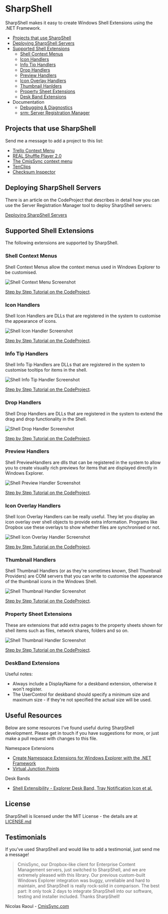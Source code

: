 SharpShell
==========

SharpShell makes it easy to create Windows Shell Extensions using the .NET Framework.

 - [Projects that use SharpShell](#projects-that-use-sharpshell)
 - [Deploying SharpShell Servers](#deploying-sharpshell-servers)
 - [Supported Shell Extensions](#supported-shell-extensions)
   - [Shell Context Menus](#shell-context-menus)
   - [Icon Handlers](#icon-handlers)
   - [Info Tip Handlers](#info-tip-handlers)
   - [Drop Handlers](#drop-handlers)
   - [Preview Handlers](#preview-handlers)
   - [Icon Overlay Handlers](#icon-overlay-handlers)
   - [Thumbnail Hanlders](#thumnnail-handlers)
   - [Property Sheet Extensions](#property-sheet-extensions)
   - [Desk Band Extensions](#deskband-extensions)
 - Documentation
   - [Debugging & Diagnostics](https://github.com/dwmkerr/sharpshell/wiki/Debugging-&-Diagnostics)
   - [srm: Server Registration Manager](https://github.com/dwmkerr/sharpshell/wiki/srm:-Server-Registration-Manager)

Projects that use SharpShell
----------------------------

Send me a message to add a project to this list:

 - [Trello Context Menu](https://github.com/GeorgeHahn/TrelloContextMenu)
 - [REAL Shuffle Player 2.0](http://download.cnet.com/Real-Shuffle-Player/3000-2139_4-75992715.html)
 - [The CmisSync context menu](http://aegif-labo.blogspot.jp/2014/08/the-cmissync-context-menu-check-out.html)
 - [TenClips](http://www.paludour.net/TenClips.html)
 - [Checksum Inspector](https://github.com/XxDeadLiiNexX/Checksum-Inspector/#checksum-inspector)

Deploying SharpShell Servers
----------------------------

There is an article on the CodeProject that describes in detail how you can use the Server Registration Manager tool 
to deploy SharpShell servers:

[Deploying SharpShell Servers](http://www.codeproject.com/Articles/653780/NET-Shell-Extensions-Deploying-SharpShell-Servers)

## Supported Shell Extensions

The following extensions are supported by SharpShell.

### Shell Context Menus

Shell Context Menus allow the context menus used in Windows Explorer to be customised.

![Shell Context Menu Screenshot](https://raw.github.com/dwmkerr/sharpshell/master/Assets/Screenshots/contextmenu.png)

[Step by Step Tutorial on the CodeProject](http://www.codeproject.com/Articles/512956/NET-Shell-Extensions-Shell-Context-Menus).

### Icon Handlers

Shell Icon Handlers are DLLs that are registered in the system to customise the appearance of icons.

![Shell Icon Handler Screenshot](https://raw.github.com/dwmkerr/sharpshell/master/Assets/Screenshots/iconhandler.png)

[Step by Step Tutorial on the CodeProject](http://www.codeproject.com/Articles/522665/NET-Shell-Extensions-Shell-Icon-Handlers).

### Info Tip Handlers

Shell Info Tip Handlers are DLLs that are registered in the system to customise tooltips for items in the shell.

![Shell Info Tip Handler Screenshot](https://raw.github.com/dwmkerr/sharpshell/master/Assets/Screenshots/infotiphandler.png)

[Step by Step Tutorial on the CodeProject](http://www.codeproject.com/Articles/527058/NET-Shell-Extensions-Shell-Info-Tip-Handlers).

### Drop Handlers

Shell Drop  Handlers are DLLs that are registered in the system to extend the drag and drop functionality in the Shell. 

![Shell Drop Handler Screenshot](https://raw.github.com/dwmkerr/sharpshell/master/Assets/Screenshots/dorphandler.png)

[Step by Step Tutorial on the CodeProject](http://www.codeproject.com/Articles/529515/NET-Shell-Extensions-Shell-Drop-Handlers).

### Preview Handlers

Shell PreviewHandlers are dlls that can be registered in the system to allow you to create visually rich previews for items that are displayed directly in Windows Explorer. 

![Shell Preview Handler Screenshot](https://raw.github.com/dwmkerr/sharpshell/master/Assets/Screenshots/previewhandler.png)

[Step by Step Tutorial on the CodeProject](http://www.codeproject.com/Articles/533948/NET-Shell-Extensions-Shell-Preview-Handlers).

### Icon Overlay Handlers

Shell Icon Overlay Handlers can be really useful. They let you display an icon overlay over shell objects to provide extra information. Programs like Dropbox use these overlays to show whether files are synchronised or not.

![Shell Icon Overlay Handler Screenshot](https://raw.github.com/dwmkerr/sharpshell/master/Assets/Screenshots/overlayhandler.png)

[Step by Step Tutorial on the CodeProject](http://www.codeproject.com/Articles/545781/NET-Shell-Extensions-Shell-Icon-Overlay-Handlers).

### Thumbnail Handlers

Shell Thumbnail Handlers (or as they're sometimes known, Shell Thumbnail Providers) are COM servers that you can write to customise the appearance of the thumbnail icons in the Windows Shell. 

![Shell Thumbnail Handler Screenshot](https://raw.github.com/dwmkerr/sharpshell/master/Assets/Screenshots/thumbnailhandler.jpg)

[Step by Step Tutorial on the CodeProject](http://www.codeproject.com/Articles/563114/NET-Shell-Extensions-Shell-Thumbnail-Handlers).

### Property Sheet Extensions

These are extensions that add extra pages to the property sheets shown for shell items such as files, network shares, folders and so on.
 
![Shell Thumbnail Handler Screenshot](https://raw.github.com/dwmkerr/sharpshell/master/Assets/Screenshots/propertysheetextensions.png)

[Step by Step Tutorial on the CodeProject](http://www.codeproject.com/Articles/573392/NET-Shell-Extensions-Shell-Property-Sheets).

### DeskBand Extensions

Useful notes:

* Always include a DisplayName for a deskband extension, otherwise it won't register.
* The UserControl for deskband should specify a minimum size and maximum size - if they're
  not specified the actual size will be used.

Useful Resources
----------------

Below are some resources I've found useful during SharpShell development. Please get in touch if you have suggestions
for more, or just make a pull request with changes to this file.

Namespace Extensions
* [Create Namespace Extensions for Windows Explorer with the .NET Framework](http://msdn.microsoft.com/en-us/magazine/cc188741.aspx)
* [Virtual Junction Points](http://msdn.microsoft.com/en-us/library/windows/desktop/cc144096.aspx)

Desk Bands
* [Shell Extensibility - Explorer Desk Band, Tray Notification Icon et al.](http://www.codeproject.com/Articles/39189/Shell-Extensibility-Explorer-Desk-Band-Tray-Notifi)

License
-------

SharpShell is licensed under the MIT License - the details are at [LICENSE.md](https://raw.github.com/dwmkerr/sharpshell/master/LICENSE.md)

Testimonials
------------

If you've used SharpShell and would like to add a testimonial, just send me a message!

> CmisSync, our Dropbox-like client for Enterprise Content Management servers, just switched to SharpShell, 
> and we are extremely pleased with this library. Our previous custom-built Windows Explorer integration 
> was buggy, unreliable and hard to maintain, and SharpShell is really rock-solid in comparison. The best 
> part: It only took 2 days to integrate SharpShell into our software, testing and installer included. 
> Thanks SharpShell!

Nicolas Raoul - [CmisSync.com](http://CmisSync.com)

